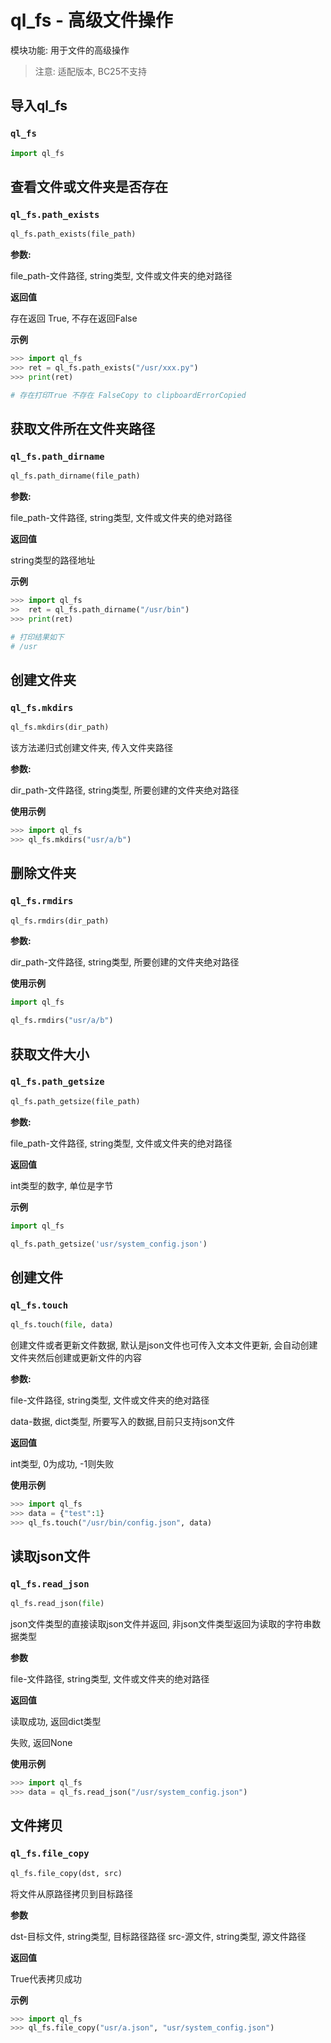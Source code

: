 # ql_fs - 高级文件操作

模块功能: 用于文件的高级操作

>  注意: 适配版本, BC25不支持



## 导入ql_fs

### `ql_fs`

```python
import ql_fs
```



## 查看文件或文件夹是否存在

### `ql_fs.path_exists`

```python
ql_fs.path_exists(file_path)
```

**参数:**

file_path-文件路径, string类型, 文件或文件夹的绝对路径 

**返回值**

存在返回 True, 不存在返回False

**示例**

```python
>>> import ql_fs
>>> ret = ql_fs.path_exists("/usr/xxx.py")
>>> print(ret)

# 存在打印True 不存在 FalseCopy to clipboardErrorCopied
```



## 获取文件所在文件夹路径

### `ql_fs.path_dirname`

```python
ql_fs.path_dirname(file_path)
```

**参数:**

file_path-文件路径, string类型, 文件或文件夹的绝对路径 

**返回值**

string类型的路径地址

**示例**

```python
>>> import ql_fs
>>  ret = ql_fs.path_dirname("/usr/bin")
>>> print(ret)

# 打印结果如下
# /usr
```



## 创建文件夹

### `ql_fs.mkdirs`

```python
ql_fs.mkdirs(dir_path)
```

该方法递归式创建文件夹, 传入文件夹路径

**参数:**

dir_path-文件路径, string类型, 所要创建的文件夹绝对路径 

**使用示例**

```python
>>> import ql_fs
>>> ql_fs.mkdirs("usr/a/b")
```





## 删除文件夹

### `ql_fs.rmdirs`

```python
ql_fs.rmdirs(dir_path)
```

**参数:**

dir_path-文件路径, string类型, 所要创建的文件夹绝对路径 

**使用示例**

```python
import ql_fs

ql_fs.rmdirs("usr/a/b")
```



## 获取文件大小

### `ql_fs.path_getsize`

```python
ql_fs.path_getsize(file_path)
```

**参数:**

file_path-文件路径, string类型, 文件或文件夹的绝对路径 

**返回值**

int类型的数字, 单位是字节

**示例**

```python
import ql_fs

ql_fs.path_getsize('usr/system_config.json')
```



## 创建文件

### `ql_fs.touch`

```python
ql_fs.touch(file, data)
```

创建文件或者更新文件数据, 默认是json文件也可传入文本文件更新, 会自动创建文件夹然后创建或更新文件的内容

**参数:**

file-文件路径, string类型, 文件或文件夹的绝对路径 

 data-数据, dict类型, 所要写入的数据,目前只支持json文件

**返回值**

int类型, 0为成功, -1则失败

**使用示例**

```python
>>> import ql_fs
>>> data = {"test":1}
>>> ql_fs.touch("/usr/bin/config.json", data)
```



## 读取json文件

### `ql_fs.read_json`

```python
ql_fs.read_json(file)
```

json文件类型的直接读取json文件并返回, 非json文件类型返回为读取的字符串数据类型

**参数**

file-文件路径, string类型, 文件或文件夹的绝对路径 

**返回值**

读取成功, 返回dict类型

失败, 返回None

**使用示例**

```python
>>> import ql_fs
>>> data = ql_fs.read_json("/usr/system_config.json")
```



## 文件拷贝

### `ql_fs.file_copy`

```python
ql_fs.file_copy(dst, src)
```

将文件从原路径拷贝到目标路径

**参数**

dst-目标文件,  string类型,   目标路径路径
src-源文件,  string类型, 源文件路径

**返回值**

True代表拷贝成功

**示例**

```python
>>> import ql_fs
>>> ql_fs.file_copy("usr/a.json", "usr/system_config.json")
```